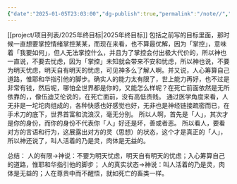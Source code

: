 ```yaml
---
{"date":"2025-01-05T23:03:00","dg-publish":true,"permalink":"/note//","dgPassFrontmatter":true}
---
```


[[project/项目列表/2025年终目标\|2025年终目标]]
包括之前写的目标里面，那时候一直想要掌控情绪掌控某某，而现在来看，也不算最优解，因为「掌控」，意味着「我要如何」，但人无法掌控什么，并且为了掌控会付出极大代价的，所以神也一直说，不要去忧虑，因为「掌控」未知就会带来不安和忧虑，所以神也说，不要为明天忧虑，明天自有明天的忧虑，可见神多么了解人啊。并又说，人心筹算自己道路，惟耶和华指引他的脚步。确实人的能力太有限了，世上能力再好，也不过是非常有钱，然后呢，哪怕全世界都是你的，又能怎么样呢？在死亡前面依然是无所依靠的，，像伍迪艾伦说的，在死亡面前，没有高低贵贱。
通过医学角度来看，人无非是一坨坨肉组成的，各种快感也好感觉也好，无非也是神经链接疏密而已，在手术刀的底下，世界首富和流浪汉，毫无分别。
所以人啊，首先是「人」，其次才是你的身份，而你的身份不代表你「人」好还是坏，善或者恶。
所以看人，要看对方的言语和行为，这展露出对方的灵（思想）的状态，这个才是真正的「人」，所以神还说了，叫人活着的乃是灵，肉体是无益的。

总结：
人的有限→神说：不要为明天忧虑，明天自有明天的忧虑；入心筹算自己的道路，惟耶和华指引他的脚步；
人的真实状态→神说：叫人活着的乃是灵，肉体是无益的；人在尊贵中而不醒悟，就如死亡的畜类一样。
